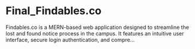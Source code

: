 # Final_Findables.co
Findables.co is a MERN-based web application designed to streamline the lost and found notice process in the campus. It features an intuitive user interface, secure login authentication, and compre…
